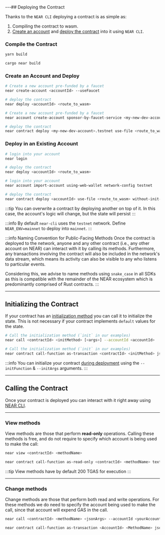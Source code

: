 ---## Deploying the Contract

Thanks to the `NEAR CLI` deploying a contract is as simple as:

1. Compiling the contract to wasm.
2. [Create an account](../../../4.tools/cli.md#create) and [deploy the contract](../../../4.tools/cli.md#deploy) into it using `NEAR CLI`.

### Compile the Contract

<Tabs groupId="code-tabs">
  <TabItem value="js" label="🌐 JavaScript">

  ```bash
  yarn build
  ```

  </TabItem>

  <TabItem value="rust" label="🦀 Rust">

  ```bash
  cargo near build
  ```

  </TabItem>

</Tabs>

### Create an Account and Deploy


<Tabs groupId="cli-tabs">
  <TabItem value="short" label="Short">

  ```bash
  # Create a new account pre-funded by a faucet
  near create-account <accountId> --useFaucet

  # deploy the contract
  near deploy <accountId> <route_to_wasm>
  ```
  </TabItem>

  <TabItem value="full" label="Full">

  ```bash
  # Create a new account pre-funded by a faucet
  near account create-account sponsor-by-faucet-service <my-new-dev-account>.testnet autogenerate-new-keypair save-to-keychain network-config testnet create

  # deploy the contract
  near contract deploy <my-new-dev-account>.testnet use-file <route_to_wasm> without-init-call network-config testnet sign-with-keychain
  ```
  </TabItem>
</Tabs>


### Deploy in an Existing Account

<Tabs groupId="cli-tabs">
  <TabItem value="short" label="Short">

  ```bash
  # login into your account
  near login

  # deploy the contract
  near deploy <accountId> <route_to_wasm>
  ```
  </TabItem>

  <TabItem value="full" label="Full">

  ```bash
  # login into your account
  near account import-account using-web-wallet network-config testnet

  # deploy the contract
  near contract deploy <accountId> use-file <route_to_wasm> without-init-call network-config testnet sign-with-keychain send
  ```
  </TabItem>
</Tabs>

:::tip
You can overwrite a contract by deploying another on top of it. In this case, the account's logic
will change, but the state will persist
:::

:::info
By default `near-cli` uses the `testnet` network. Define `NEAR_ENV=mainnet` to deploy into `mainnet`.
:::

:::info Naming Convention for Public-Facing Methods
Once the contract is deployed to the network, anyone and any other contract (i.e., any other account on NEAR) can interact with it by calling its methods. Furthermore, any transactions involving the contract will also be included in the network's data stream, which means its activity can also be visible to any who listens to particular events.

Considering this, we advise to name methods using `snake_case` in all SDKs as this is compatible with the remainder of the NEAR ecosystem which is predominantly comprised of Rust contracts.
:::

---

## Initializing the Contract
If your contract has an [initialization method](/build/smart-contracts/anatomy/storage#initializing-the-state) you can call it to
initialize the state. This is not necessary if your contract implements `default` values for the state.

<Tabs groupId="cli-tabs">
  <TabItem value="short" label="Short">

  ```bash
  # Call the initialization method (`init` in our examples)
  near call <contractId> <initMethod> [<args>] --accountId <accountId>
  ```
  </TabItem>

  <TabItem value="full" label="Full">

  ```bash
  # Call the initialization method (`init` in our examples)
  near contract call-function as-transaction <contractId> <initMethod> json-args [<args>] prepaid-gas '30 TeraGas' attached-deposit '0 NEAR' sign-as <accountId> network-config testnet sign-with-keychain send
  ```
  </TabItem>
</Tabs>

:::info
You can initialize your contract [during deployment](#deploying-the-contract) using the `--initFunction` & `--initArgs` arguments.
:::

---

## Calling the Contract

Once your contract is deployed you can interact with it right away using [NEAR CLI](../../../4.tools/cli.md).

<hr className="subsection" />

### View methods
View methods are those that perform **read-only** operations. Calling these methods is free, and do not require to specify which account is being used to make the call:

<Tabs groupId="cli-tabs">
  <TabItem value="short" label="Short">

  ```bash
  near view <contractId> <methodName>
  ```
  </TabItem>

  <TabItem value="full" label="Full">

  ```bash
  near contract call-function as-read-only <contractId> <methodName> text-args '' network-config testnet now
  ```
  </TabItem>
</Tabs>

:::tip
View methods have by default 200 TGAS for execution
:::

<hr className="subsection" />

### Change methods

Change methods are those that perform both read and write operations. For these methods we do need to specify the account being used to make the call,
since that account will expend GAS in the call.

<Tabs groupId="cli-tabs">
  <TabItem value="short" label="Short">

  ```bash
  near call <contractId> <methodName> <jsonArgs> --accountId <yourAccount> [--deposit <amount>] [--gas <GAS>]
  ```
  </TabItem>

  <TabItem value="full" label="Full">

  ```bash
  near contract call-function as-transaction <AccountId> <MethodName> json-args <JsonArgs> prepaid-gas <PrepaidGas> attached-deposit <AttachedDeposit> sign-as <AccountId>  network-config testnet sign-with-keychain send
  ```
  </TabItem>
</Tabs>
